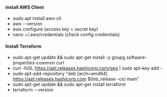 
#### install AWS Client
* sudo apt install aws-cli 
* aws --version
* aws configure (access key + secret key)
* nano ~/.aws/credentials (check config credentials)

#### Install Terraform
* sudo apt-get update && sudo apt-get install -y gnupg software-properties-common curl
* curl -fsSL https://apt.releases.hashicorp.com/gpg | sudo apt-key add -
* sudo apt-add-repository "deb [arch=amd64] https://apt.releases.hashicorp.com $(lsb_release -cs) main"
* sudo apt-get update && sudo apt-get install terraform
* terraform --version


